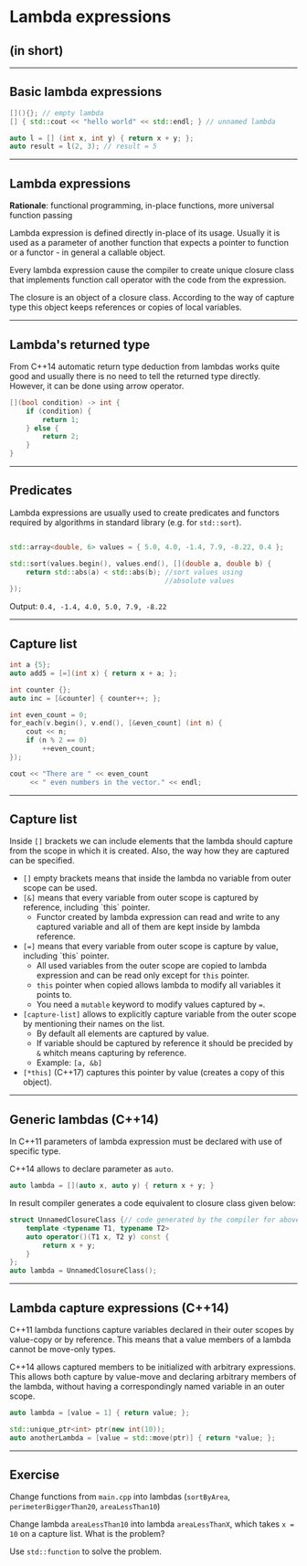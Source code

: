 <!-- .slide: data-background="#111111" -->
# Lambda expressions

## (in short)

___

## Basic lambda expressions

```c++
[](){}; // empty lambda
[] { std::cout << "hello world" << std::endl; } // unnamed lambda

auto l = [] (int x, int y) { return x + y; };
auto result = l(2, 3); // result = 5
```

___

## Lambda expressions

**Rationale**: functional programming, in-place functions, more universal function passing
<!-- .element: class="fragment fade-in" -->

Lambda expression is defined directly in-place of its usage. Usually it is used as a parameter of another function that expects a pointer to function or a functor - in general a callable object.
<!-- .element: class="fragment fade-in" -->

Every lambda expression cause the compiler to create unique closure class that implements function call operator with the code from the expression.
<!-- .element: class="fragment fade-in" -->

The closure is an object of a closure class. According to the way of capture type this object keeps references or copies of local variables.
<!-- .element: class="fragment fade-in" -->

___

## Lambda's returned type

From C++14 automatic return type deduction from lambdas works quite good and usually there is no need to tell the returned type directly. However, it can be done using arrow operator.
<!-- .element: class="fragment fade-in" -->

```c++
[](bool condition) -> int {
    if (condition) {
        return 1;
    } else {
        return 2;
    }
}
```
<!-- .element: class="fragment fade-in" -->

___

## Predicates

Lambda expressions are usually used to create predicates and functors required by algorithms in standard library (e.g. for `std::sort`).
<!-- .element: class="fragment fade-in" -->

```c++

std::array<double, 6> values = { 5.0, 4.0, -1.4, 7.9, -8.22, 0.4 };

std::sort(values.begin(), values.end(), [](double a, double b) {
    return std::abs(a) < std::abs(b); //sort values using
                                      //absolute values
});
```
<!-- .element: class="fragment fade-in" -->

Output: `0.4, -1.4, 4.0, 5.0, 7.9, -8.22`
<!-- .element: class="fragment fade-in" -->

___

## Capture list

```c++
int a {5};
auto add5 = [=](int x) { return x + a; };

int counter {};
auto inc = [&counter] { counter++; };

int even_count = 0;
for_each(v.begin(), v.end(), [&even_count] (int n) {
    cout << n;
    if (n % 2 == 0)
        ++even_count;
});

cout << "There are " << even_count
     << " even numbers in the vector." << endl;
```

___
<!-- .slide: style="font-size: 0.9em" -->

## Capture list

Inside `[]` brackets we can include elements that the lambda should capture from the scope in which it is created. Also, the way how they are captured can be specified.

* <!-- .element: class="fragment fade-in" --> <code>[]</code> empty brackets means that inside the lambda no variable from outer scope can be used.
* <!-- .element: class="fragment fade-in" --> <code>[&]</code> means that every variable from outer scope is captured by reference, including `this` pointer.
  * Functor created by lambda expression can read and write to any captured variable and all of them are kept inside by lambda reference.
* <!-- .element: class="fragment fade-in" --> <code>[=]</code> means that every variable from outer scope is capture by value, including `this` pointer.
  * All used variables from the outer scope are copied to lambda expression and can be read only except for `this` pointer.
  * `this` pointer when copied allows lambda to modify all variables it points to.
  * You need a `mutable` keyword to modify values captured by `=`.
* <!-- .element: class="fragment fade-in" --> <code>[capture-list]</code> allows to explicitly capture variable from the outer scope by mentioning their names on the list.
  * By default all elements are captured by value.
  * If variable should be captured by reference it should be precided by `&` whitch means capturing by reference.
  * Example: `[a, &b]`
* <!-- .element: class="fragment fade-in" --> <code>[*this]</code> (C++17) captures this pointer by value (creates a copy of this object).

___
<!-- .slide: style="font-size: 0.95em" -->

## Generic lambdas (C++14)

In C++11 parameters of lambda expression must be declared with use of specific type.
<!-- .element: class="fragment fade-in" -->

C++14 allows to declare parameter as `auto`.
<!-- .element: class="fragment fade-in" -->

```c++
auto lambda = [](auto x, auto y) { return x + y; }
```
<!-- .element: class="fragment fade-in" -->

In result compiler generates a code equivalent to closure class given below:
<!-- .element: class="fragment fade-in" -->

```c++
struct UnnamedClosureClass {// code generated by the compiler for above 1 line
    template <typename T1, typename T2>
    auto operator()(T1 x, T2 y) const {
        return x + y;
    }
};
auto lambda = UnnamedClosureClass();
```

___

## Lambda capture expressions (C++14)

C++11 lambda functions capture variables declared in their outer scopes by value-copy or by reference. This means that a value members of a lambda cannot be move-only types.

C++14 allows captured members to be initialized with arbitrary expressions. This allows both capture by value-move and declaring arbitrary members of the lambda, without having a correspondingly named variable in an outer scope.

```c++
auto lambda = [value = 1] { return value; };

std::unique_ptr<int> ptr(new int(10));
auto anotherLambda = [value = std::move(ptr)] { return *value; };
```

___

## Exercise

Change functions from `main.cpp` into lambdas (`sortByArea`, `perimeterBiggerThan20`, `areaLessThan10`)

Change lambda `areaLessThan10` into lambda `areaLessThanX`, which takes `x = 10` on a capture list. What is the problem?

Use `std::function` to solve the problem.
